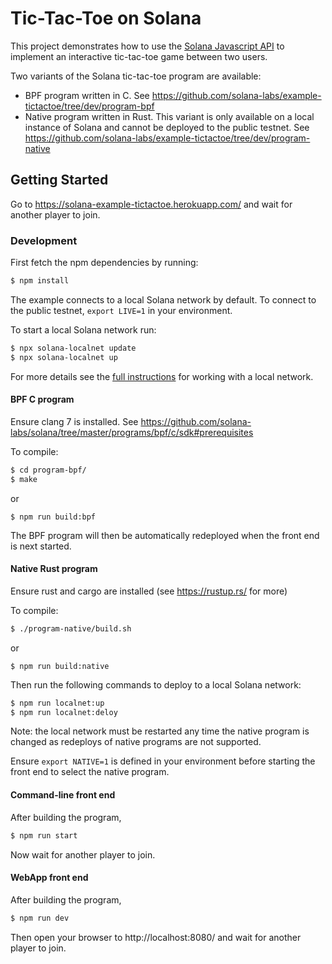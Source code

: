 # Tic-Tac-Toe on Solana

This project demonstrates how to use the [Solana Javascript API](https://github.com/solana-labs/solana-web3.js)
to implement an interactive tic-tac-toe game between two users.

Two variants of the Solana tic-tac-toe program are available:
* BPF program written in C. See https://github.com/solana-labs/example-tictactoe/tree/dev/program-bpf
* Native program written in Rust.  This variant is only available on a local
  instance of Solana and cannot be deployed to the public testnet.  See https://github.com/solana-labs/example-tictactoe/tree/dev/program-native

## Getting Started
Go to https://solana-example-tictactoe.herokuapp.com/ and wait for another player to join.

### Development

First fetch the npm dependencies by running:
```sh
$ npm install
```

The example connects to a local Solana network by default.  To connect to the
public testnet, `export LIVE=1` in your environment.

To start a local Solana network run:
```bash
$ npx solana-localnet update
$ npx solana-localnet up
```
For more details see the [full instructions](https://github.com/solana-labs/solana-web3.js#local-network)
for working with a local network.

#### BPF C program
Ensure clang 7 is installed.  See https://github.com/solana-labs/solana/tree/master/programs/bpf/c/sdk#prerequisites

To compile:
```sh
$ cd program-bpf/
$ make
```
or
```
$ npm run build:bpf
```

The BPF program will then be automatically redeployed when the front end is next
started.

#### Native Rust program
Ensure rust and cargo are installed (see https://rustup.rs/ for more)

To compile:
```sh
$ ./program-native/build.sh
```
or
```
$ npm run build:native
```

Then run the following commands to deploy to a local Solana network:
```sh
$ npm run localnet:up
$ npm run localnet:deloy
```

Note: the local network must be restarted any time the native program is changed
as redeploys of native programs are not supported.

Ensure `export NATIVE=1` is defined in your environment before
starting the front end to select the native program.

#### Command-line front end
After building the program,

```sh
$ npm run start
```

Now wait for another player to join.

#### WebApp front end
After building the program,

```sh
$ npm run dev
```

Then open your browser to http://localhost:8080/ and wait for another player to join.

